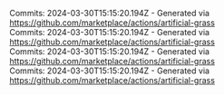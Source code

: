Commits: 2024-03-30T15:15:20.194Z - Generated via https://github.com/marketplace/actions/artificial-grass
<br>
Commits: 2024-03-30T15:15:20.194Z - Generated via https://github.com/marketplace/actions/artificial-grass
<br>
Commits: 2024-03-30T15:15:20.194Z - Generated via https://github.com/marketplace/actions/artificial-grass
<br>
Commits: 2024-03-30T15:15:20.194Z - Generated via https://github.com/marketplace/actions/artificial-grass
<br>
